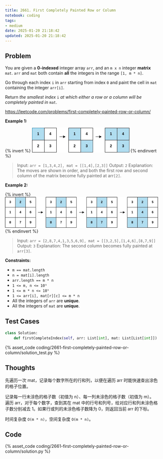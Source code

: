 ```yaml
---
title: 2661. First Completely Painted Row or Column
notebook: coding
tags:
- medium
date: 2025-01-20 21:18:42
updated: 2025-01-20 21:18:42
---
```

## Problem

You are given a **0-indexed** integer array `arr`, and an `m x n` integer **matrix** `mat`. `arr` and `mat` both contain **all** the integers in the range `[1, m * n]`.

Go through each index `i` in `arr` starting from index `0` and paint the cell in `mat` containing the integer `arr[i]`.

Return _the smallest index_ `i` _at which either a row or a column will be completely painted in_ `mat`.

<https://leetcode.com/problems/first-completely-painted-row-or-column/>

**Example 1:**

{% invert %}
![case1](2661-first-completely-painted-row-or-column/case1.png)
{% endinvert %}

> Input: `arr = [1,3,4,2], mat = [[1,4],[2,3]]`
> Output: `2`
> Explanation: The moves are shown in order, and both the first row and second column of the matrix become fully painted at arr`[2]`.

**Example 2:**

{% invert %}
![case2](2661-first-completely-painted-row-or-column/case2.png)
{% endinvert %}

> Input: `arr = [2,8,7,4,1,3,5,6,9], mat = [[3,2,5],[1,4,6],[8,7,9]]`
> Output: `3`
> Explanation: The second column becomes fully painted at `arr[3]`.

**Constraints:**

- `m == mat.length`
- `n = mat[i].length`
- `arr.length == m * n`
- `1 <= m, n <= 10⁵`
- `1 <= m * n <= 10⁵`
- `1 <= arr[i], mat[r][c] <= m * n`
- All the integers of `arr` are **unique**.
- All the integers of `mat` are **unique**.

## Test Cases

``` python
class Solution:
    def firstCompleteIndex(self, arr: List[int], mat: List[List[int]]) -> int:
```

{% asset_code coding/2661-first-completely-painted-row-or-column/solution_test.py %}

## Thoughts

先遍历一次 mat，记录每个数字所在的行和列，以便在遍历 arr 时能快速查出涂色的格子位置。

记录每一行未涂色的格子数（初值为 n）、每一列未涂色的格子数（初值为 m）。遍历 arr，对于每个数字，查到其在 mat 中的行号和列号，给对应行和列未涂色格子数分别减去 1。如果行或列的未涂色格子数降为 0，则返回当前 arr 的下标。

时间复杂度 `O(m * n)`，空间复杂度 `O(m * n)`。

## Code

{% asset_code coding/2661-first-completely-painted-row-or-column/solution.py %}
